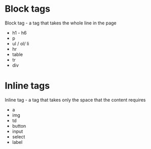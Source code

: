 # Block tags
Block tag - a tag that takes the whole line in the page 
* h1 - h6
* p
* ul / ol/ li
* hr 
* table
* tr 
* div

# Inline tags
Inline tag - a tag that takes only the space that the content requires

* a 
* img
* td
* button
* input
* select
* label
